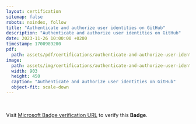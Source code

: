 ```yaml
---
layout: certification
sitemap: false
robots: noindex, follow
title: "Authenticate and authorize user identities on GitHub"
description: "Authenticate and authorize user identities on GitHub"
date: 2023-11-26 10:00:00 +0200
timestamp: 1700989200
pdf:
  path: assets/pdf/certifications/authenticate-and-authorize-user-identities-on-github.pdf
image:
  path: assets/img/certifications/authenticate-and-authorize-user-identities-on-github.webp
  width: 903
  height: 450
  caption: "Authenticate and authorize user identities on GitHub"
  object-fit: scale-down
---
```


<br />

<p class="lead text-center">
    Visit <a href="https://learn.microsoft.com/en-us/training/achievements/learn.github.authenticate-authorize-user-identities-github.badge?username=char0n">Microsoft Badge verification URL</a> to verify this <strong>Badge</strong>.
</p>
